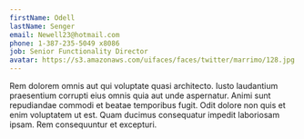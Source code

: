 ```yaml
---
firstName: Odell
lastName: Senger
email: Newell23@hotmail.com
phone: 1-387-235-5049 x8086
job: Senior Functionality Director
avatar: https://s3.amazonaws.com/uifaces/faces/twitter/marrimo/128.jpg
---
```

Rem dolorem omnis aut qui voluptate quasi architecto. Iusto laudantium praesentium corrupti eius omnis quia aut unde aspernatur. Animi sunt repudiandae commodi et beatae temporibus fugit. Odit dolore non quis et enim voluptatem ut est. Quam ducimus consequatur impedit laboriosam ipsam. Rem consequuntur et excepturi.

